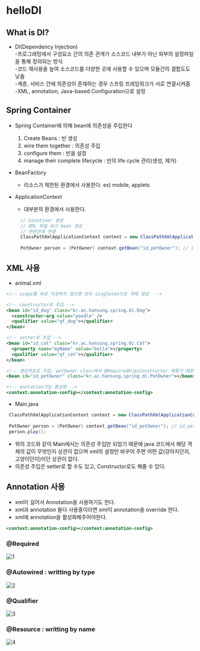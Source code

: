 # helloDI

## What is DI?
- DI(Dependency Injection)  
-프로그래밍에서 구성요소 간의 의존 관계가 소스코드 내부가 아닌 외부의 설정파일을 통해 정의되는 방식  
-코드 재사용을 높여 소스코드를 다양한 곳에 사용할 수 있으며 모듈간의 결합도도 낮춤  
-계층, 서비스 간에 의존성이 존재하는 경우 스프링 프레임워크가 서로 연결시켜줌
-XML, annotation, Java-based Configuration으로 설정

## Spring Container
- Spring Container에 의해 bean에 의존성을 주입한다
  1. Create Beans : 빈 생성
  2. wire them together : 의존성 주입
  3. configure them : 빈을 설정
  4. manage their complete lifecycle : 빈의 life cycle 관리(생성, 제거)

- BeanFactory
  - 리소스가 제한된 환경에서 사용한다. ex) mobile, applets

- ApplicationContext
  - 대부분의 환경에서 사용한다.
  
  ```java
    // Conatiner 생성
    // XML 파일 보고 bean 생성
    // 연관관계 연결
    ClassPathXmlApplicationContext context = new ClassPathXmlApplicationContext("kr/ac/hansung/spring/di/conf/anmial.xml");  
    
    PetOwner person = (PetOwner) context.getBean("id_petOwner"); // id_petOwner 는 id 값
    ```
    
## XML 사용

- animal.xml
```xml
<!-- scope를 따로 지정하지 않으면 모두 singleton으로 객체 생성  -->

<!-- constructor로 주입 -->
<bean id="id_dog" class="kr.ac.hansung.spring.di.Dog">
  <constructor-arg value="poodle" />
  <qualifier value="qf_dog"></qualifier>
</bean>

<!-- setter로 주입 -->
<bean id="id_cat" class="kr.ac.hansung.spring.di.Cat">
  <property name="myName" value="bella"></property>
  <qualifier value="qf_cat"></qualifier>
</bean>

<!-- 생성자로로 주입. petOwner class에서 @RequiredArgsConstructor 해줫기 때문에 -->
<bean id="id_petOwner" class="kr.ac.hansung.spring.di.PetOwner"></bean>

<!-- anotation기능 활성화 -->
<context:annotation-config></context:annotation-config>
```

- Main.java

```java
 ClassPathXmlApplicationContext context = new ClassPathXmlApplicationContext("kr/ac/hansung/spring/di/conf/anmial.xml");  
  
 PetOwner person = (PetOwner) context.getBean("id_petOwner"); // id_petOwner 는 id 값
 person.play();
```

- 위의 코드와 같이 Main에서는 의존성 주입만 되었기 때문에 java 코드에서 해당 객체의 값이 무엇인지 상관이 없으며 xml의 설정만 바꾸어 주면 어떤 값(강아지던지, 고양이던지)이던 상관이 없다.  
- 의존성 주입은 setter로 할 수도 있고, Constructor로도 해줄 수 있다.


## Annotation 사용
- xml이 길어서 Annotation을 사용하기도 한다.
- xml과 annotation 둘다 사용중이라면 xml이 annotation을 override 한다.
- xml에 annotation을 활성화해주어야한다.

```xml
<context:annotation-config></context:annotation-config>
```

### @Required
![1](https://user-images.githubusercontent.com/32935365/62724600-5226ca00-ba4e-11e9-81bf-5bee22ba509e.PNG)  

### @Autowired : writting by type
![2](https://user-images.githubusercontent.com/32935365/62724635-666ac700-ba4e-11e9-8a8a-ad7caea7fd85.PNG)

### @Qualifier
![3](https://user-images.githubusercontent.com/32935365/62724710-89957680-ba4e-11e9-9482-e0d506eb7a3e.PNG)

### @Resource : writting by name
![4](https://user-images.githubusercontent.com/32935365/62724716-9023ee00-ba4e-11e9-9e12-66c808acee46.PNG)
